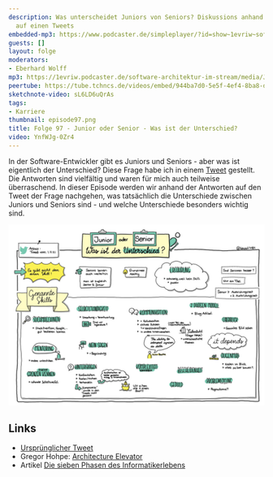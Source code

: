 ```yaml
---
description: Was unterscheidet Juniors von Seniors? Diskussions anhand der Reaktionen
  auf einen Tweets
embedded-mp3: https://www.podcaster.de/simpleplayer/?id=show~1evriw~software-architektur-im-stream~pod-43f18da7ce754bf99e4cba20c8&v=1641731621
guests: []
layout: folge
moderators:
- Eberhard Wolff
mp3: https://1evriw.podcaster.de/software-architektur-im-stream/media/JuniorSeniorWasIstDerUnterschied.mp3
peertube: https://tube.tchncs.de/videos/embed/944ba7d0-5e5f-4ef4-8ba8-dd55245789fb
sketchnote-video: sL6LD6uQrAs
tags:
- Karriere
thumbnail: episode97.png
title: Folge 97 - Junior oder Senior - Was ist der Unterschied?
video: YnfWJg-0Zr4
---
```


In der Software-Entwickler gibt es Juniors und Seniors - aber was ist
eigentlich der Unterschied? Diese Frage habe ich in einem
[Tweet](https://twitter.com/ewolff/status/1455177337159434241)
gestellt. Die Antworten sind vielfältig und waren für mich auch
teilweise überraschend. In dieser Episode werden wir anhand der
Antworten auf den Tweet der Frage nachgehen, was tatsächlich die
Unterschiede zwischen Juniors und Seniors sind - und welche
Unterschiede besonders wichtig sind.

![Sketchnotes](/sketchnotes/folge97.jpg)

## Links

* [Ursprünglicher Tweet](https://twitter.com/ewolff/status/1455177337159434241)
* Gregor Hohpe: [Architecture Elevator](https://architectelevator.com/)
* Artikel [Die sieben Phasen des Informatikerlebens](https://www.computerwoche.de/a/vom-naiven-entwickler-zum-abgebruehten-projektleiter,2362958)
